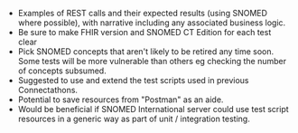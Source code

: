 
* Examples of REST calls and their expected results (using SNOMED where possible), with narrative including any associated business logic.   
* Be sure to make FHIR version and SNOMED CT Edition for each test clear
* Pick SNOMED concepts that aren't likely to be retired any time soon.   Some tests will be more vulnerable than others eg checking the number of concepts subsumed.
* Suggested to use and extend the test scripts used in previous Connectathons.
* Potential to save resources from "Postman" as an aide.
* Would be beneficial if SNOMED International server could use test script resources in a generic way as part of unit / integration testing.

